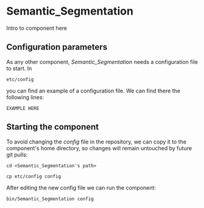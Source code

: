 # Semantic_Segmentation
Intro to component here


## Configuration parameters
As any other component, *Semantic_Segmentation* needs a configuration file to start. In
```
etc/config
```
you can find an example of a configuration file. We can find there the following lines:
```
EXAMPLE HERE
```

## Starting the component
To avoid changing the *config* file in the repository, we can copy it to the component's home directory, so changes will remain untouched by future git pulls:

```
cd <Semantic_Segmentation's path> 
```
```
cp etc/config config
```

After editing the new config file we can run the component:

```
bin/Semantic_Segmentation config
```
